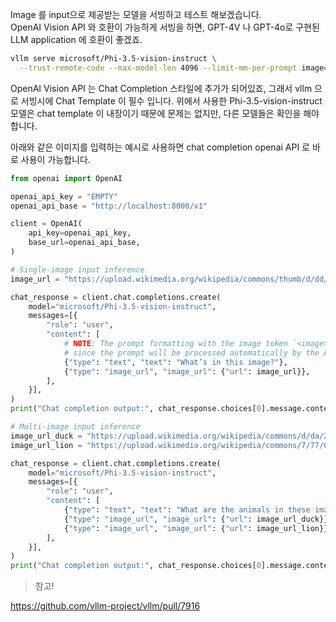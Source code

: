 
Image 를 input으로 제공받는 모델을 서빙하고 테스트 해보겠습니다.  
OpenAI Vision API 와 호환이 가능하게 서빙을 하면, GPT-4V 나 GPT-4o로 구현된 LLM application 에 호환이 좋겠죠.


```bash
vllm serve microsoft/Phi-3.5-vision-instruct \
  --trust-remote-code --max-model-len 4096 --limit-mm-per-prompt image=2
```

OpenAI Vision API 는 Chat Completion 스타일에 추가가 되어있죠, 그래서 vllm 으로 서빙시에 Chat Template 이 필수 입니다. 위에서 사용한 Phi-3.5-vision-instruct 모델은 chat template 이 내장이기 때문에 문제는 없지만, 다른 모델들은 확인을 해야합니다.  


아래와 같은 이미지를 입력하는 예시로 사용하면 chat completion openai API 로 바로 사용이 가능합니다.  

```python
from openai import OpenAI

openai_api_key = "EMPTY"
openai_api_base = "http://localhost:8000/v1"

client = OpenAI(
    api_key=openai_api_key,
    base_url=openai_api_base,
)

# Single-image input inference
image_url = "https://upload.wikimedia.org/wikipedia/commons/thumb/d/dd/Gfp-wisconsin-madison-the-nature-boardwalk.jpg/2560px-Gfp-wisconsin-madison-the-nature-boardwalk.jpg"

chat_response = client.chat.completions.create(
    model="microsoft/Phi-3.5-vision-instruct",
    messages=[{
        "role": "user",
        "content": [
            # NOTE: The prompt formatting with the image token `<image>` is not needed
            # since the prompt will be processed automatically by the API server.
            {"type": "text", "text": "What’s in this image?"},
            {"type": "image_url", "image_url": {"url": image_url}},
        ],
    }],
)
print("Chat completion output:", chat_response.choices[0].message.content)

# Multi-image input inference
image_url_duck = "https://upload.wikimedia.org/wikipedia/commons/d/da/2015_Kaczka_krzy%C5%BCowka_w_wodzie_%28samiec%29.jpg"
image_url_lion = "https://upload.wikimedia.org/wikipedia/commons/7/77/002_The_lion_king_Snyggve_in_the_Serengeti_National_Park_Photo_by_Giles_Laurent.jpg"

chat_response = client.chat.completions.create(
    model="microsoft/Phi-3.5-vision-instruct",
    messages=[{
        "role": "user",
        "content": [
            {"type": "text", "text": "What are the animals in these images?"},
            {"type": "image_url", "image_url": {"url": image_url_duck}},
            {"type": "image_url", "image_url": {"url": image_url_lion}},
        ],
    }],
)
print("Chat completion output:", chat_response.choices[0].message.content)
```


> 참고!

https://github.com/vllm-project/vllm/pull/7916